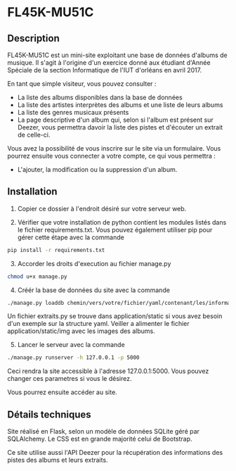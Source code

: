 # FL45K-MU51C

## Description

FL45K-MU51C est un mini-site exploitant une base de données d'albums de musique. Il s'agit à l'origine d'un exercice donné aux étudiant d'Année Spéciale de la section Informatique de l'IUT d'orléans en avril 2017.

En tant que simple visiteur, vous pouvez consulter :
 - La liste des albums disponibles dans la base de données
 - La liste des artistes interprètes des albums et une liste de leurs albums
 - La liste des genres musicaux présents
 - La page descriptive d'un album qui, selon si l'album est présent sur Deezer,
 vous permettra davoir la liste des pistes et d'écouter un extrait de celle-ci.

Vous avez la possibilité de vous inscrire sur le site via un formulaire.
Vous pourrez ensuite vous connecter a votre compte, ce qui vous permettra :
- L'ajouter, la modification ou la suppression d'un album.


## Installation

1. Copier ce dossier à l'endroit désiré sur votre serveur web.

2. Vérifier que votre installation de python contient les modules listés dans le fichier requirements.txt. Vous pouvez également utiliser pip pour gérer cette étape avec la commande
```bash
pip install -r requirements.txt
```

3. Accorder les droits d'execution au fichier manage.py
```bash
chmod u+x manage.py
```
4. Créér la base de données du site avec la commande
```bash
./manage.py loaddb chemin/vers/votre/fichier/yaml/contenant/les/informations/des/albums
```
Un fichier extraits.py se trouve dans application/static si vous avez besoin d'un exemple sur la structure yaml. Veiller a alimenter le fichier application/static/img avec les images des albums.

5. Lancer le serveur avec la commande
```bash
./manage.py runserver -h 127.0.0.1 -p 5000
```
Ceci rendra la site accessible à l'adresse 127.0.0.1:5000. Vous pouvez changer ces parametres si vous le désirez.

Vous pourrez ensuite accéder au site.

## Détails techniques

Site réalisé en Flask, selon un modèle de données SQLite géré par SQLAlchemy. Le CSS est en grande majorité celui de Bootstrap.

Ce site utilise aussi l'API Deezer pour la récupération des informations des pistes des albums et leurs extraits.

